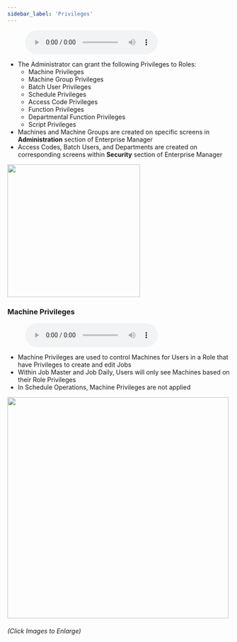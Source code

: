 ```yaml
---
sidebar_label: 'Privileges'
---
```


<figure>
    <audio
        controls
        src="audiobasic/Privileges.mp3">
            Your browser does not support the
            <code>audio</code> element.
    </audio>
</figure>

* The Administrator can grant the following Privileges to Roles:
    * Machine Privileges
    * Machine Group Privileges
    * Batch User Privileges
    * Schedule Privileges
    * Access Code Privileges
    * Function Privileges
    * Departmental Function Privileges
    * Script Privileges
* Machines and Machine Groups are created on specific screens in **Administration** section of Enterprise Manager  
* Access Codes, Batch Users, and Departments are created on corresponding screens within **Security** section of Enterprise Manager

<a href="imgbasic/3303.png" target="_blank"><img src="imgbasic/3303.png" width="300"></img></a>  

### Machine Privileges

<figure>
    <audio
        controls
        src="audiobasic/MachinePrivileges.mp3">
            Your browser does not support the
            <code>audio</code> element.
    </audio>
</figure>

* Machine Privileges are used to control Machines for Users in a Role that have Privileges to create and edit Jobs
* Within Job Master and Job Daily, Users will only see Machines based on their Role Privileges
* In Schedule Operations, Machine Privileges are not applied

<a href="imgbasic/3304.png" target="_blank"><img src="imgbasic/3304.png" width="500"></img></a>

###### (Click Images to Enlarge)